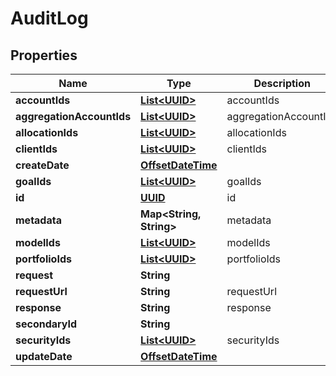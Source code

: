 
# AuditLog

## Properties
Name | Type | Description | Notes
------------ | ------------- | ------------- | -------------
**accountIds** | [**List&lt;UUID&gt;**](UUID.md) | accountIds |  [optional]
**aggregationAccountIds** | [**List&lt;UUID&gt;**](UUID.md) | aggregationAccountIds |  [optional]
**allocationIds** | [**List&lt;UUID&gt;**](UUID.md) | allocationIds |  [optional]
**clientIds** | [**List&lt;UUID&gt;**](UUID.md) | clientIds |  [optional]
**createDate** | [**OffsetDateTime**](OffsetDateTime.md) |  |  [optional]
**goalIds** | [**List&lt;UUID&gt;**](UUID.md) | goalIds |  [optional]
**id** | [**UUID**](UUID.md) | id |  [optional]
**metadata** | **Map&lt;String, String&gt;** | metadata |  [optional]
**modelIds** | [**List&lt;UUID&gt;**](UUID.md) | modelIds |  [optional]
**portfolioIds** | [**List&lt;UUID&gt;**](UUID.md) | portfolioIds |  [optional]
**request** | **String** |  |  [optional]
**requestUrl** | **String** | requestUrl | 
**response** | **String** | response | 
**secondaryId** | **String** |  |  [optional]
**securityIds** | [**List&lt;UUID&gt;**](UUID.md) | securityIds |  [optional]
**updateDate** | [**OffsetDateTime**](OffsetDateTime.md) |  |  [optional]



